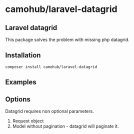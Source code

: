 # camohub/laravel-datagrid
## Laravel datagrid

This package solves the problem with missing php datagrid. 



Installation
------------
```
composer install camohub/laravel-datagrid
```

Examples
------------


Options
------------

Datagrid requires non optional parameters. 
1. Request object
2. Model without pagination - datagrid will paginate it.
